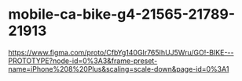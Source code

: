 # mobile-ca-bike-g4-21565-21789-21913

https://www.figma.com/proto/CfbYg140GIr765IhUJ5Wru/GO!-BIKE---PROTOTYPE?node-id=0%3A3&frame-preset-name=iPhone%208%20Plus&scaling=scale-down&page-id=0%3A1
